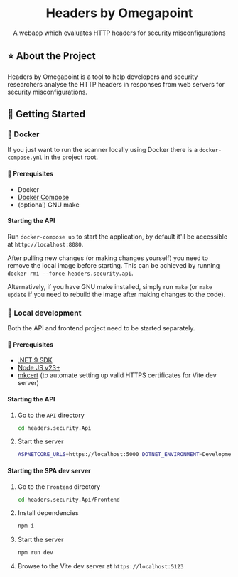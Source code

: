 <div align='center'>
<h1>Headers by Omegapoint</h1>
<p>A webapp which evaluates HTTP headers for security misconfigurations</p>
</div>

## ⭐ About the Project

Headers by Omegapoint is a tool to help developers and 
security researchers analyse the HTTP headers in responses 
from web servers for security misconfigurations.

## 🧰 Getting Started

### 🐳 Docker

If you just want to run the scanner locally using Docker
there is a `docker-compose.yml` in the project root.

#### 📜 Prerequisites

- Docker
- [Docker Compose](https://docs.docker.com/compose/install/)
- (optional) GNU make

#### Starting the API

Run `docker-compose up` to start the application,
by default it'll be accessible at `http://localhost:8080`.

After pulling new changes (or making changes yourself) you need
to remove the local image before starting. This can be achieved
by running `docker rmi --force headers.security.api`.

Alternatively, if you have GNU make installed, simply run `make`
(or `make update` if you need to rebuild the image after making 
changes to the code).

### 🚧 Local development

Both the API and frontend project need to be started separately.

#### 📜 Prerequisites

- [.NET 9 SDK](https://dotnet.microsoft.com/en-us/download/dotnet/8.0)
- [Node JS v23+](https://nodejs.org/en/download)
- [mkcert](https://github.com/FiloSottile/mkcert) (to automate setting up valid HTTPS certificates for Vite dev server)

#### Starting the API
1. Go to the `API` directory
    ```bash
    cd headers.security.Api
    ```
2. Start the server
    ```bash
    ASPNETCORE_URLS=https://localhost:5000 DOTNET_ENVIRONMENT=Development dotnet watch
    ```

#### Starting the SPA dev server
1. Go to the `Frontend` directory
    ```bash
    cd headers.security.Api/Frontend
    ```
2. Install dependencies
    ```bash
    npm i
    ```
3. Start the server
    ```bash
    npm run dev
    ```
4. Browse to the Vite dev server at `https://localhost:5123`
